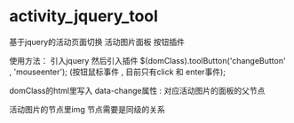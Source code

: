 # activity_jquery_tool
基于jquery的活动页面切换 活动图片面板 按钮插件

使用方法：
引入jquery 然后引入插件
$(domClass).toolButton('changeButton' , 'mouseenter');  (按钮鼠标事件 , 目前只有click 和 enter事件);

domClass的html里写入 data-change属性 : 对应活动图片的面板的父节点

活动图片的节点里img 节点需要是同级的关系
